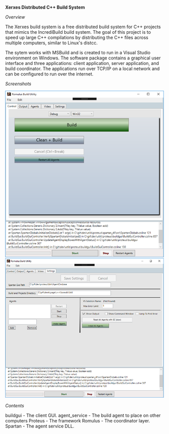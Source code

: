 **Xerxes Distributed C++ Build System**

*Overview*

The Xerxes build system is a free distributed build system for C++ projects that mimics the IncrediBuild build system.  The goal of this project is to speed up large C++ compilations by distributing the C++ files across multiple computers, similar to Linux's distcc.

The sytem works with MSBuild and is created to run in a Visual Studio environment on Windows.  The software package contains a graphical user interface and three applications: client application, server application, and build coordinator.  The applications run over TCP/IP on a local network and can be configured to run over the internet.

*Screenshots*

![Build Gui 0](/buildgui_screenshot0.png "Build Gui 0")
![Build Gui 1](/buildgui_screenshot1.png "Build Gui 1")

*Contents*

buildgui - The client GUI.
agent_service - The build agent to place on other computers
Proteus - The framework
Romulus - The coordinator layer.
Spartan - The agent service DLL.
